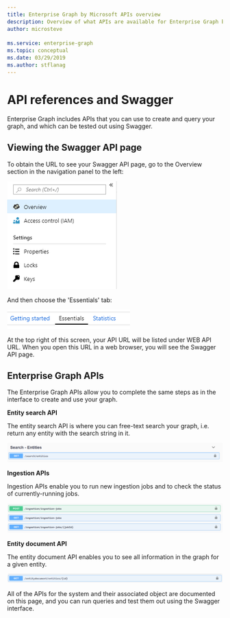 ```yaml
---
title: Enterprise Graph by Microsoft APIs overview
description: Overview of what APIs are available for Enterprise Graph by Microsoft and how to use them
author: microsteve

ms.service: enterprise-graph
ms.topic: conceptual
ms.date: 03/29/2019
ms.author: stflanag
---
```


# API references and Swagger

Enterprise Graph includes APIs that you can use to create and query your graph, and which can be tested out using Swagger.

## Viewing the Swagger API page

To obtain the URL to see your Swagger API page, go to the Overview section in the navigation panel to the left:

![Overview navigation](media/api-overview/nav-overview.png)

And then choose the 'Essentials' tab:

![Essentials navigation](media/api-overview/nav-essentials.png)

At the top right of this screen, your API URL will be listed under WEB API URL. When you open this URL in a web browser, you will see the Swagger API page.

## Enterprise Graph APIs

The Enterprise Graph APIs allow you to complete the same steps as in the interface to create and use your graph.

**Entity search API**

The entity search API is where you can free-text search your graph, i.e. return any entity with the search string in it.

![Entity search](media/api-overview/search-entities-api.png)

**Ingestion APIs**

Ingestion APIs enable you to run new ingestion jobs and to check the status of currently-running jobs.

![Ingestion APIs](media/api-overview/ingestion-apis.png)

**Entity document API**

The entity document API enables you to see all information in the graph for a given entity.

![Entity document API](media/api-overview/entity-doc-api.png)


All of the APIs for the system and their associated object are documented on this page, and you can run queries and test them out using the Swagger interface.
